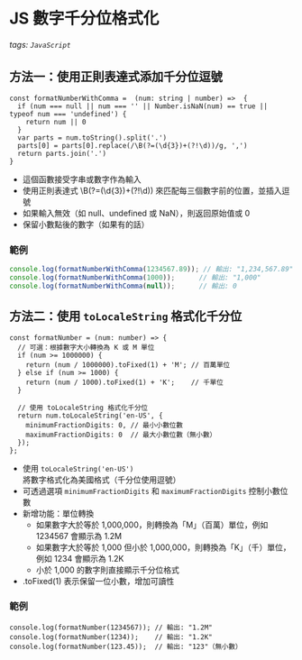 # JS 數字千分位格式化

###### tags: `JavaScript `

## 方法一：使用正則表達式添加千分位逗號

```javascript=
const formatNumberWithComma =  (num: string | number) =>  {
  if (num === null || num === '' || Number.isNaN(num) == true || typeof num === 'undefined') {
    return num || 0
  }
  var parts = num.toString().split('.')
  parts[0] = parts[0].replace(/\B(?=(\d{3})+(?!\d))/g, ',')
  return parts.join('.')
}
```

* 這個函數接受字串或數字作為輸入
* 使用正則表達式 \B(?=(\d{3})+(?!\d)) 來匹配每三個數字前的位置，並插入逗號
* 如果輸入無效（如 null、undefined 或 NaN），則返回原始值或 0
* 保留小數點後的數字（如果有的話）

### 範例
```javascript
console.log(formatNumberWithComma(1234567.89)); // 輸出: "1,234,567.89"
console.log(formatNumberWithComma(1000));      // 輸出: "1,000"
console.log(formatNumberWithComma(null));      // 輸出: 0
```

## 方法二：使用 `toLocaleString` 格式化千分位
```javascript=
const formatNumber = (num: number) => {
  // 可選：根據數字大小轉換為 K 或 M 單位
  if (num >= 1000000) {
    return (num / 1000000).toFixed(1) + 'M'; // 百萬單位
  } else if (num >= 1000) {
    return (num / 1000).toFixed(1) + 'K';    // 千單位
  }
  
  // 使用 toLocaleString 格式化千分位
  return num.toLocaleString('en-US', { 
    minimumFractionDigits: 0, // 最小小數位數
    maximumFractionDigits: 0  // 最大小數位數（無小數）
  });
};
```

* 使用 `toLocaleString('en-US')` 將數字格式化為美國格式（千分位使用逗號）
* 可透過選項 `minimumFractionDigits` 和 `maximumFractionDigits` 控制小數位數
* 新增功能：單位轉換
  * 如果數字大於等於 1,000,000，則轉換為「M」（百萬）單位，例如 1234567 會顯示為 1.2M
  * 如果數字大於等於 1,000 但小於 1,000,000，則轉換為「K」（千）單位，例如 1234 會顯示為 1.2K
  * 小於 1,000 的數字則直接顯示千分位格式
* .toFixed(1) 表示保留一位小數，增加可讀性

### 範例
```
console.log(formatNumber(1234567)); // 輸出: "1.2M"
console.log(formatNumber(1234));    // 輸出: "1.2K"
console.log(formatNumber(123.45));  // 輸出: "123"（無小數）
```
